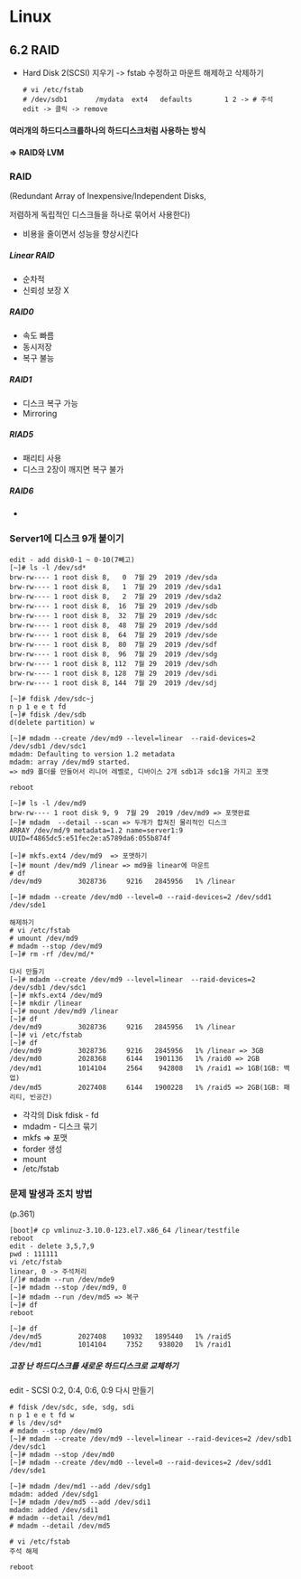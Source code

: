 # Linux

## 6.2 RAID

* Hard Disk 2(SCSI) 지우기 -> fstab 수정하고 마운트 해제하고 삭제하기

  ```
  # vi /etc/fstab
  # /dev/sdb1       /mydata  ext4   defaults        1 2 -> # 주석
  edit -> 클릭 -> remove
  ```



#### 여러개의 하드디스크를하나의 하드디스크처럼 사용하는 방식

#### => RAID와 LVM



### RAID 

(Redundant Array of Inexpensive/Independent Disks,

 저렴하게 독립적인 디스크들을 하나로 묶어서 사용한다)

* 비용을 줄이면서 성능을 향상시킨다



##### Linear RAID

* 순차적
* 신뢰성 보장 X

##### RAID0

* 속도 빠름
* 동시저장
* 복구 불능

##### RAID1

* 디스크 복구 가능
* Mirroring

##### RIAD5

* 패리티 사용
* 디스크 2장이 깨지면 복구 불가

##### RAID6

* ​





### Server1에 디스크 9개 붙이기

```
edit - add disk0-1 ~ 0-10(7빼고)
[~]# ls -l /dev/sd*
brw-rw---- 1 root disk 8,   0  7월 29  2019 /dev/sda
brw-rw---- 1 root disk 8,   1  7월 29  2019 /dev/sda1
brw-rw---- 1 root disk 8,   2  7월 29  2019 /dev/sda2
brw-rw---- 1 root disk 8,  16  7월 29  2019 /dev/sdb
brw-rw---- 1 root disk 8,  32  7월 29  2019 /dev/sdc
brw-rw---- 1 root disk 8,  48  7월 29  2019 /dev/sdd
brw-rw---- 1 root disk 8,  64  7월 29  2019 /dev/sde
brw-rw---- 1 root disk 8,  80  7월 29  2019 /dev/sdf
brw-rw---- 1 root disk 8,  96  7월 29  2019 /dev/sdg
brw-rw---- 1 root disk 8, 112  7월 29  2019 /dev/sdh
brw-rw---- 1 root disk 8, 128  7월 29  2019 /dev/sdi
brw-rw---- 1 root disk 8, 144  7월 29  2019 /dev/sdj

[~]# fdisk /dev/sdc~j
n p 1 e e t fd
[~]# fdisk /dev/sdb 
d(delete partition) w

[~]# mdadm --create /dev/md9 --level=linear  --raid-devices=2 /dev/sdb1 /dev/sdc1
mdadm: Defaulting to version 1.2 metadata
mdadm: array /dev/md9 started.
=> md9 폴더를 만들어서 리니어 레벨로, 디바이스 2개 sdb1과 sdc1을 가지고 포맷

reboot

[~]# ls -l /dev/md9
brw-rw---- 1 root disk 9, 9  7월 29  2019 /dev/md9 => 포맷완료
[~]# mdadm  --detail --scan => 두개가 합쳐진 물리적인 디스크
ARRAY /dev/md/9 metadata=1.2 name=server1:9 UUID=f4865dc5:e51fec2e:a5789da6:055b874f

[~]# mkfs.ext4 /dev/md9  => 포맷하기
[~]# mount /dev/md9 /linear => md9을 linear에 마운트
# df
/dev/md9         3028736     9216   2845956   1% /linear

[~]# mdadm --create /dev/md0 --level=0 --raid-devices=2 /dev/sdd1 /dev/sde1

해제하기
# vi /etc/fstab
# umount /dev/md9
# mdadm --stop /dev/md9
[~]# rm -rf /dev/md/*

다시 만들기
[~]# mdadm --create /dev/md9 --level=linear  --raid-devices=2 /dev/sdb1 /dev/sdc1
[~]# mkfs.ext4 /dev/md9
[~]# mkdir /linear
[~]# mount /dev/md9 /linear
[~]# df
/dev/md9         3028736     9216   2845956   1% /linear
[~]# vi /etc/fstab
[~]# df
/dev/md9         3028736     9216   2845956   1% /linear => 3GB
/dev/md0         2028368     6144   1901136   1% /raid0 => 2GB
/dev/md1         1014104     2564    942808   1% /raid1 => 1GB(1GB: 백업)
/dev/md5         2027408     6144   1900228   1% /raid5 => 2GB(1GB: 패리티, 빈공간)

```

* 각각의 Disk fdisk - fd
* mdadm - 디스크 묶기
* mkfs => 포맷
* forder 생성
* mount
* /etc/fstab




### 문제 발생과 조치 방법

(p.361)

```
[boot]# cp vmlinuz-3.10.0-123.el7.x86_64 /linear/testfile
reboot
edit - delete 3,5,7,9
pwd : 111111
vi /etc/fstab
linear, 0 -> 주석처리
[/]# mdadm --run /dev/mde9
[~]# mdadm --stop /dev/md9, 0
[~]# mdadm --run /dev/md5 => 복구
[~]# df
reboot

[~]# df
/dev/md5         2027408    10932   1895440   1% /raid5
/dev/md1         1014104     7352    938020   1% /raid1

```



##### 고장 난 하드디스크를 새로운 하드디스크로 교체하기

edit - SCSI 0:2, 0:4, 0:6, 0:9 다시 만들기

```
# fdisk /dev/sdc, sde, sdg, sdi
n p 1 e e t fd w
# ls /dev/sd*
# mdadm --stop /dev/md9
[~]# mdadm --create /dev/md9 --level=linear --raid-devices=2 /dev/sdb1 /dev/sdc1
[~]# mdadm --stop /dev/md0
[~]# mdadm --create /dev/md0 --level=0 --raid-devices=2 /dev/sdd1 /dev/sde1

[~]# mdadm /dev/md1 --add /dev/sdg1
mdadm: added /dev/sdg1
[~]# mdadm /dev/md5 --add /dev/sdi1
mdadm: added /dev/sdi1
# mdadm --detail /dev/md1
# mdadm --detail /dev/md5

# vi /etc/fstab
주석 해제

reboot


```




